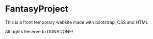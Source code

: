 # FantasyProject
This is a front temporary website made with bootstrap, CSS and HTML

All rights Reserve to DONADONE!
